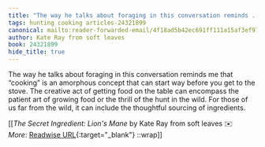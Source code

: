 ```yaml
---
title: "The way he talks about foraging in this conversation reminds ..."
tags: hunting cooking articles-24321899
canonical: mailto:reader-forwarded-email/4f18ad5b42ec691ff111a15af3ef97ea
author: Kate Ray from soft leaves
book: 24321899
hide_title: true
---
```


The way he talks about foraging in this conversation reminds me that “cooking” is an amorphous concept that can start way before you get to the stove. The creative act of getting food on the table can encompass the patient art of growing food or the thrill of the hunt in the wild. For those of us far from the wild, it can include the thoughtful sourcing of ingredients.


[[<cite>_The Secret Ingredient: Lion's Mane_</cite> by Kate Ray from soft leaves ✉️<br>
_More_: [Readwise URL](https://readwise.io/open/475169745){:target="_blank"}
::wrap]]